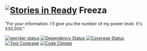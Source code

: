 [![Stories in Ready](https://badge.waffle.io/freeza-me/freeza.png?label=ready&title=Ready)](https://waffle.io/freeza-me/freeza)
Freeza
======

"For your information. I'll give you the number of my power level. It's 530,000."

[![wercker status](https://app.wercker.com/status/4128ead486bff44ab8c605533ea8d840/s/master "wercker status")](https://app.wercker.com/project/bykey/4128ead486bff44ab8c605533ea8d840)
[![Dependency Status](https://gemnasium.com/freeza-me/freeza.png)](https://gemnasium.com/freeza-me/freeza)
[![Coverage Status](https://coveralls.io/repos/freeza-me/freeza/badge.png?branch=master)](https://coveralls.io/r/freeza-me/freeza?branch=master)
[![Test Coverage](https://codeclimate.com/github/freeza-me/freeza/badges/coverage.svg)](https://codeclimate.com/github/freeza-me/freeza)
[![Code Climate](https://codeclimate.com/github/freeza-me/freeza.png)](https://codeclimate.com/github/freeza-me/freeza)
